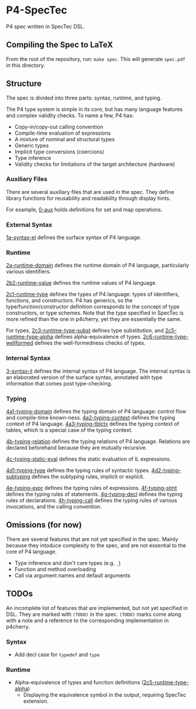 # P4-SpecTec

P4 spec written in SpecTec DSL.

## Compiling the Spec to LaTeX

From the root of the repository, run: `make spec`.
This will generate `spec.pdf` in this directory.

## Structure

The spec is divided into three parts: syntax, runtime, and typing.

The P4 type system is simple in its core, but has many language features and complex validity checks.
To name a few, P4 has:
* Copy-in/copy-out calling convention
* Compile-time evaluation of expressions
* A mixture of nominal and structural types
* Generic types
* Implicit type conversions (coercions)
* Type inference
* Validity checks for limitations of the target architecture (hardware)

### Auxiliary Files

There are several auxiliary files that are used in the spec.
They define library functions for reusability and readability through display hints.

For example, [0-aux](0-aux.watsup) holds definitions for set and map operations.

### External Syntax

[1a-syntax-el](1a-syntax-el.watsup) defines the surface syntax of P4 language.

### Runtime

[2a-runtime-domain](2a-runtime-domain.watsup) defines the runtime domain of P4 language, particularly various identifiers.

[2b2-runtime-value](2b2-runtime-value.watsup) defines the runtime values of P4 language.

[2c1-runtime-type](2c1-runtime-type.watsup) defines the types of P4 language: types of identifiers, functions, and constructors.
P4 has generics, so the type/function/constructor definition corresponds to the concept of type constructors, or type schemes.
Note that the type specified in SpecTec is more refined than the one in p4cherry, yet they are essentially the same.

For types, [2c3-runtime-type-subst](2c3-runtime-type-subst.watsup) defines type substitution, and [2c5-runtime-type-alpha](2c5-runtime-type-alpha.watsup) defines alpha-equivalence of types.
[2c6-runtime-type-wellformed](2c6-runtime-type-wellformed.watsup) defines the well-formedness checks of types.

### Internal Syntax

[3-syntax-il](3-syntax-il.watsup) defines the internal syntax of P4 language.
The internal syntax is an elaborated version of the surface syntax, annotated with type information that comes post type-checking.

### Typing

[4a1-typing-domain](4a1-typing-domain.watsup) defines the typing domain of P4 language: control flow and compile-time known-ness.
[4a2-typing-context](4a2-typing-context.watsup) defines the typing context of P4 language.
[4a3-typing-tblctx](4a3-typing-tblctx.watsup) defines the typing context of tables, which is a special case of the typing context.

[4b-typing-relation](4b-typing-relation.watsup) defines the typing relations of P4 language.
Relations are declared beforehand because they are mutually recursive.

[4c-typing-static-eval](4c-typing-static-eval.watsup) defines the static evaluation of IL expressions.

[4d1-typing-type](4d1-typing-type.watsup) defines the typing rules of syntactic types.
[4d2-typing-subtyping](4d2-typing-subtyping.watsup) defines the subtyping rules, implicit or explicit.

[4e-typing-expr](4e-typing-expr.watsup) defines the typing rules of expressions.
[4f-typing-stmt](4f-typing-stmt.watsup) defines the typing rules of statements.
[4g-typing-decl](4g-typing-decl.watsup) defines the typing rules of declarations.
[4h-typing-call](4h-typing-call.watsup) defines the typing rules of various invocations, and the calling convention.

## Omissions (for now)

There are several features that are not yet specified in the spec.
Mainly because they intoduce complexity to the spec, and are not essential to the core of P4 language.

* Type inference and don't care types (e.g. `_`)
* Function and method overloading
* Call via argument names and default arguments

## TODOs

An incomplete list of features that are implemented, but not yet specified in DSL.
They are marked with `(TODO)` in the spec.
`(TODO)` marks come along with a note and a reference to the corresponding implementation in p4cherry.

### Syntax

* Add decl case for `typedef` and `type`

### Runtime

* Alpha-equivalence of types and function definitions ([2c5-runtime-type-alpha](2c5-runtime-type-alpha.watsup))
    * Displaying the equivalence symbol in the output, requiring SpecTec extension.

